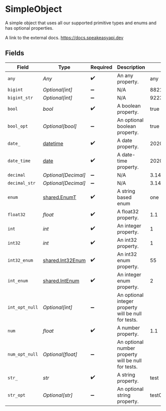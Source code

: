 # SimpleObject

A simple object that uses all our supported primitive types and enums and has optional properties.

A link to the external docs.
<https://docs.speakeasyapi.dev>


## Fields

| Field                                                                        | Type                                                                         | Required                                                                     | Description                                                                  | Example                                                                      |
| ---------------------------------------------------------------------------- | ---------------------------------------------------------------------------- | ---------------------------------------------------------------------------- | ---------------------------------------------------------------------------- | ---------------------------------------------------------------------------- |
| `any`                                                                        | *Any*                                                                        | :heavy_check_mark:                                                           | An any property.                                                             | any                                                                          |
| `bigint`                                                                     | *Optional[int]*                                                              | :heavy_minus_sign:                                                           | N/A                                                                          | 8821239038968084                                                             |
| `bigint_str`                                                                 | *Optional[int]*                                                              | :heavy_minus_sign:                                                           | N/A                                                                          | 9223372036854775808                                                          |
| `bool`                                                                       | *bool*                                                                       | :heavy_check_mark:                                                           | A boolean property.                                                          | true                                                                         |
| `bool_opt`                                                                   | *Optional[bool]*                                                             | :heavy_minus_sign:                                                           | An optional boolean property.                                                | true                                                                         |
| `date_`                                                                      | [datetime](https://docs.python.org/3/library/datetime.html#datetime-objects) | :heavy_check_mark:                                                           | A date property.                                                             | 2020-01-01                                                                   |
| `date_time`                                                                  | [date](https://docs.python.org/3/library/datetime.html#date-objects)         | :heavy_check_mark:                                                           | A date-time property.                                                        | 2020-01-01T00:00:00.000001Z                                                  |
| `decimal`                                                                    | *Optional[Decimal]*                                                          | :heavy_minus_sign:                                                           | N/A                                                                          | 3.141592653589793                                                            |
| `decimal_str`                                                                | *Optional[Decimal]*                                                          | :heavy_minus_sign:                                                           | N/A                                                                          | 3.14159265358979344719667586                                                 |
| `enum`                                                                       | [shared.EnumT](../../models/shared/enumt.md)                                 | :heavy_check_mark:                                                           | A string based enum                                                          | one                                                                          |
| `float32`                                                                    | *float*                                                                      | :heavy_check_mark:                                                           | A float32 property.                                                          | 1.1                                                                          |
| `int`                                                                        | *int*                                                                        | :heavy_check_mark:                                                           | An integer property.                                                         | 1                                                                            |
| `int32`                                                                      | *int*                                                                        | :heavy_check_mark:                                                           | An int32 property.                                                           | 1                                                                            |
| `int32_enum`                                                                 | [shared.Int32Enum](../../models/shared/int32enum.md)                         | :heavy_check_mark:                                                           | An int32 enum property.                                                      | 55                                                                           |
| `int_enum`                                                                   | [shared.IntEnum](../../models/shared/intenum.md)                             | :heavy_check_mark:                                                           | An integer enum property.                                                    | 2                                                                            |
| `int_opt_null`                                                               | *Optional[int]*                                                              | :heavy_minus_sign:                                                           | An optional integer property will be null for tests.                         |                                                                              |
| `num`                                                                        | *float*                                                                      | :heavy_check_mark:                                                           | A number property.                                                           | 1.1                                                                          |
| `num_opt_null`                                                               | *Optional[float]*                                                            | :heavy_minus_sign:                                                           | An optional number property will be null for tests.                          |                                                                              |
| `str_`                                                                       | *str*                                                                        | :heavy_check_mark:                                                           | A string property.                                                           | test                                                                         |
| `str_opt`                                                                    | *Optional[str]*                                                              | :heavy_minus_sign:                                                           | An optional string property.                                                 | testOptional                                                                 |